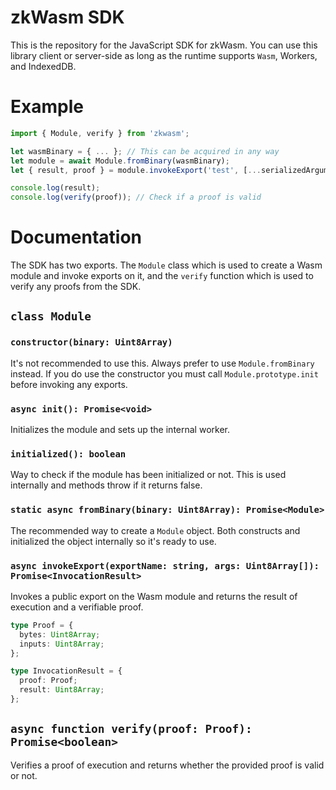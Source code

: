 # zkWasm SDK

This is the repository for the JavaScript SDK for zkWasm. You can use this library client or server-side as long as the runtime supports `Wasm`, Workers, and IndexedDB.

# Example

```js
import { Module, verify } from 'zkwasm';

let wasmBinary = { ... }; // This can be acquired in any way
let module = await Module.fromBinary(wasmBinary);
let { result, proof } = module.invokeExport('test', [...serializedArguments]);

console.log(result);
console.log(verify(proof)); // Check if a proof is valid
```

# Documentation

The SDK has two exports. The `Module` class which is used to create a Wasm module and invoke exports on it, and the `verify` function which is used to verify any proofs from the SDK.

## `class Module`

### `constructor(binary: Uint8Array)`

It's not recommended to use this. Always prefer to use `Module.fromBinary` instead. If you do use the constructor you must call `Module.prototype.init` before invoking any exports.

### `async init(): Promise<void>`

Initializes the module and sets up the internal worker.

### `initialized(): boolean`

Way to check if the module has been initialized or not. This is used internally and methods throw if it returns false.

### `static async fromBinary(binary: Uint8Array): Promise<Module>`

The recommended way to create a `Module` object. Both constructs and initialized the object internally so it's ready to use.

### `async invokeExport(exportName: string, args: Uint8Array[]): Promise<InvocationResult>`

Invokes a public export on the Wasm module and returns the result of execution and a verifiable proof.

```ts
type Proof = {
  bytes: Uint8Array;
  inputs: Uint8Array;
};

type InvocationResult = {
  proof: Proof;
  result: Uint8Array;
};
```

## `async function verify(proof: Proof): Promise<boolean>`

Verifies a proof of execution and returns whether the provided proof is valid or not.
